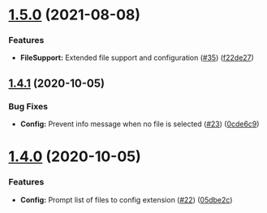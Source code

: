 # [1.5.0](https://github.com/MarioCadenas/vscode-alias-resolver/compare/v1.4.1...v1.5.0) (2021-08-08)


### Features

* **FileSupport:** Extended file support and configuration ([#35](https://github.com/MarioCadenas/vscode-alias-resolver/issues/35)) ([f22de27](https://github.com/MarioCadenas/vscode-alias-resolver/commit/f22de277b35195ce773c4b28566a9c9ab31eca2c))

## [1.4.1](https://github.com/MarioCadenas/vscode-alias-resolver/compare/v1.4.0...v1.4.1) (2020-10-05)


### Bug Fixes

* **Config:** Prevent info message when no file is selected ([#23](https://github.com/MarioCadenas/vscode-alias-resolver/issues/23)) ([0cde6c9](https://github.com/MarioCadenas/vscode-alias-resolver/commit/0cde6c936b8bf323b24f686dbd9c5525d3e42c33))

# [1.4.0](https://github.com/MarioCadenas/vscode-alias-resolver/compare/v1.3.0...v1.4.0) (2020-10-05)


### Features

* **Config:** Prompt list of files to config extension ([#22](https://github.com/MarioCadenas/vscode-alias-resolver/issues/22)) ([05dbe2c](https://github.com/MarioCadenas/vscode-alias-resolver/commit/05dbe2cf78659d6847d336517d293822923b9a5f))
